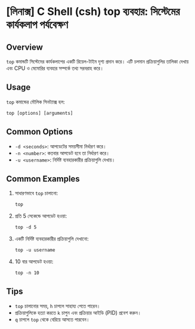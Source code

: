 # [লিনাক্স] C Shell (csh) top ব্যবহার: সিস্টেমের কার্যকলাপ পর্যবেক্ষণ

## Overview
`top` কমান্ডটি সিস্টেমের কার্যকলাপের একটি রিয়েল-টাইম দৃশ্য প্রদান করে। এটি চলমান প্রক্রিয়াগুলির তালিকা দেখায় এবং CPU ও মেমোরির ব্যবহার সম্পর্কে তথ্য সরবরাহ করে।

## Usage
`top` কমান্ডের মৌলিক সিনট্যাক্স হল:

```csh
top [options] [arguments]
```

## Common Options
- `-d <seconds>`: আপডেটের সময়সীমা নির্ধারণ করে।
- `-n <number>`: কতবার আপডেট হবে তা নির্ধারণ করে।
- `-u <username>`: নির্দিষ্ট ব্যবহারকারীর প্রক্রিয়াগুলি দেখায়।

## Common Examples
1. সাধারণভাবে `top` চালানো:

   ```csh
   top
   ```

2. প্রতি 5 সেকেন্ডে আপডেট হওয়া:

   ```csh
   top -d 5
   ```

3. একটি নির্দিষ্ট ব্যবহারকারীর প্রক্রিয়াগুলি দেখানো:

   ```csh
   top -u username
   ```

4. 10 বার আপডেট হওয়া:

   ```csh
   top -n 10
   ```

## Tips
- `top` চালানোর সময়, `h` চাপলে সাহায্য পেতে পারেন।
- প্রক্রিয়াগুলিকে হত্যা করতে `k` চাপুন এবং প্রক্রিয়ার আইডি (PID) প্রবেশ করুন।
- `q` চাপলে `top` থেকে বেরিয়ে আসতে পারবেন।